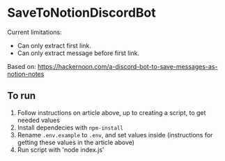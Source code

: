 # SaveToNotionDiscordBot

Current limitations:
- Can only extract first link.
- Can only extract message before first link.

Based on: https://hackernoon.com/a-discord-bot-to-save-messages-as-notion-notes

## To run
1. Follow instructions on article above, up to creating a script, to get needed values
2. Install dependecies with `npm-install`
3. Rename `.env.example` to `.env`, and set values inside (instructions for getting these values in the article above)
4. Run script with 'node index.js'
